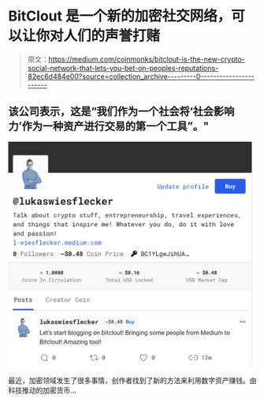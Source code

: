 # BitClout 是一个新的加密社交网络，可以让你对人们的声誉打赌

> 原文：<https://medium.com/coinmonks/bitclout-is-the-new-crypto-social-network-that-lets-you-bet-on-peoples-reputations-82ec6d484e00?source=collection_archive---------0----------------------->

## 该公司表示，这是“我们作为一个社会将‘社会影响力’作为一种资产进行交易的第一个工具”。"

![](img/c9516457fdd3f007632d08d18330d61e.png)

最近，加密领域发生了很多事情，创作者找到了新的方法来利用数字资产赚钱。由科技推动的加密货币…